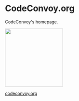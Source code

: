 # CodeConvoy.org

CodeConvoy's homepage.

<a href="https://codeconvoy.org">
  <img src="https://user-images.githubusercontent.com/27871609/144362973-e716ec0c-83e6-4b72-bb29-db2107c1d330.png" height="192px">
</a>

[codeconvoy.org](https://codeconvoy.org)
